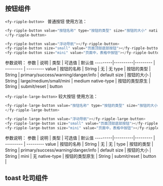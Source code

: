 <!-- 组件描述文件 -->
## 按钮组件 
 `<fy-ripple-button> ` 普通按钮
使用方法：
```js
<fy-ripple-button value="按钮名称" type="按钮的类型" size="按钮的大小" native-type="按钮类型原生">
</fy-ripple-button>

<fy-ripple-button value="浮动导航"></fy-ripple-button>
<fy-ripple-button size="small" value="页面顶部底部按钮"></fy-ripple-button>
<fy-ripple-button size="mini" value="页面中，表格中按钮"></fy-ripple-button>
```

参数说明：
 参数     |    说明  |    类型   |   可选值   |   默认值
---------|----------|--------- | --------- | ---------
 value   | 按钮的名称 |  String  |    无     |    无
 type    | 按钮的类型 |  String  | primary/success/warning/danger/info | default
 size    | 按钮的大小 |  String  | large/medium/small/mini | medium
 native-type | 按钮的类型原生 | String | submit/reset | button

`<fy-ripple-large-button>` 较大按钮
使用方法：

```js
<fy-ripple-large-button value="按钮名称" type="按钮的类型" size="按钮的大小" native-type="按钮类型原生">
</fy-ripple-large-button>

<fy-ripple-large-button value="浮动导航"></fy-ripple-large-button>
<fy-ripple-large-button size="small" value="页面顶部底部按钮"></fy-ripple-large-button>
<fy-ripple-large-button size="mini" value="页面中，表格中按钮"></fy-ripple-large-button>
```

参数说明：
 参数     |    说明  |    类型   |   可选值   |   默认值
---------|----------|--------- | --------- | ---------
 value   | 按钮的名称 |  String  |    无     |    无    |
 type    | 按钮的类型 |  String  | primary/success/warning/danger/info | default
 size    | 按钮的大小 |  String  | mini | 无
 native-type | 按钮的类型原生 | String | submit/reset | button |



## toast 吐司组件

